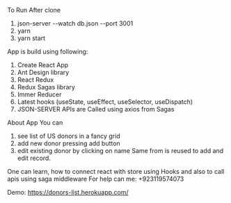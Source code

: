 
To Run After clone

1. json-server --watch db.json --port 3001
2. yarn
3. yarn start

App is build using following:

1. Create React App
2. Ant Design library
3. React Redux
4. Redux Sagas library 
5. Immer Reducer
6. Latest hooks (useState, useEffect, useSelector, useDispatch)
7. JSON-SERVER APIs are Called using axios from Sagas

About App
You can
1. see list of US donors in a fancy grid
2. add new donor pressing add button
3. edit existing donor by clicking on name
Same from is reused to add and edit record.

One can learn, how to connect react with store using Hooks and also to call apis using saga middleware
For help can me: +923119574073

Demo: https://donors-list.herokuapp.com/